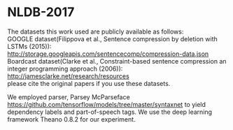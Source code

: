# NLDB-2017
The datasets this work used are publicly available as follows:<br /> 
GOOGLE dataset(Filippova et al., Sentence compression by  deletion with LSTMs (2015)): http://storage.googleapis.com/sentencecomp/compression-data.json<br /> 
Boardcast dataset(Clarke et al., Constraint-based sentence compression an integer programming approach (2006)): http://jamesclarke.net/research/resources<br /> 
please cite the original papers if you use these datasets.

We employed parser, Parsey McParseface https://github.com/tensorflow/models/tree/master/syntaxnet to yield dependency labels and part-of-speech tags. We use the deep learning framework Theano 0.8.2 for our experiment.
